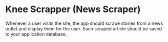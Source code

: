 # Knee Scrapper (News Scraper)

Whenever a user visits the site, the app should scrape stories from a news outlet and display them for the user. Each scraped article should be saved to your application database.

## 